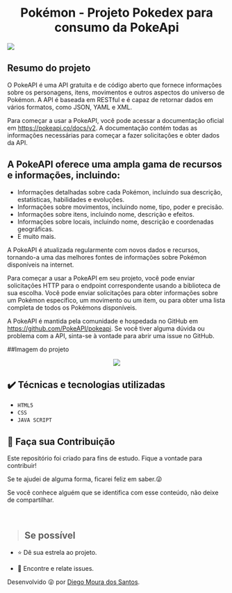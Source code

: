 <h1 align="center"> Pokémon - Projeto Pokedex para consumo da PokeApi</h1>


<img src="http://img.shields.io/static/v1?label=STATUS&message=%20FINALIZADO&color=critical&style=for-the-badge"/>


## Resumo do projeto
O PokeAPI é uma API gratuita e de código aberto que fornece informações sobre os personagens, itens, movimentos e outros aspectos do universo de Pokémon. A API é baseada em RESTful e é capaz de retornar dados em vários formatos, como JSON, YAML e XML.

Para começar a usar a PokeAPI, você pode acessar a documentação oficial em https://pokeapi.co/docs/v2. A documentação contém todas as informações necessárias para começar a fazer solicitações e obter dados da API.

## A PokeAPI oferece uma ampla gama de recursos e informações, incluindo:

- Informações detalhadas sobre cada Pokémon, incluindo sua descrição, estatísticas, habilidades e evoluções.
- Informações sobre movimentos, incluindo nome, tipo, poder e precisão.
- Informações sobre itens, incluindo nome, descrição e efeitos.
- Informações sobre locais, incluindo nome, descrição e coordenadas geográficas.
- E muito mais.

A PokeAPI é atualizada regularmente com novos dados e recursos, tornando-a uma das melhores fontes de informações sobre Pokémon disponíveis na internet.

Para começar a usar a PokeAPI em seu projeto, você pode enviar solicitações HTTP para o endpoint correspondente usando a biblioteca de sua escolha. Você pode enviar solicitações para obter informações sobre um Pokémon específico, um movimento ou um item, ou para obter uma lista completa de todos os Pokémons disponíveis.

A PokeAPI é mantida pela comunidade e hospedada no GitHub em https://github.com/PokeAPI/pokeapi. Se você tiver alguma dúvida ou problema com a API, sinta-se à vontade para abrir uma issue no GitHub.

##Imagem do projeto

<div align="center">
<img src="https://user-images.githubusercontent.com/107559912/228342172-a6c2e1f9-d020-4ca5-9227-2b46ebc22162.jpeg"/>
</div>

## ✔️ Técnicas e tecnologias utilizadas

- ``HTML5``
- ``CSS``
- ``JAVA SCRIPT``

## 🤝 Faça sua Contribuição
<p>
Este repositório foi criado para fins de estudo. Fique a vontade para contribuir!

Se te ajudei de alguma forma, ficarei feliz em saber.😜

Se você conhece alguém que se identifica com esse conteúdo, não deixe de compartilhar.

</p></br>

> ## Se possível

<p>

- ⭐️ Dê sua estrela ao projeto.

- 🐛 Encontre e relate issues.
</p>

Desenvolvido 😜 por [Diego Moura dos Santos](https://www.linkedin.com/in/diegomouradossantos/).
